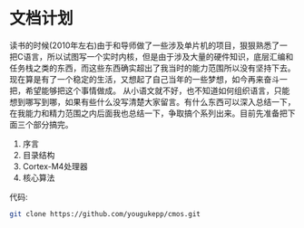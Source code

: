 # 文档计划
读书的时候(2010年左右)由于和导师做了一些涉及单片机的项目，狠狠熟悉了一把C语言，所以试图写一个实时内核，但是由于涉及大量的硬件知识，底层汇编和任务栈之类的东西，而这些东西确实超出了我当时的能力范围所以没有坚持下去。现在算是有了一个稳定的生活，又想起了自己当年的一些梦想，如今再来奋斗一把，希望能够把这个事情做成。
从小语文就不好，也不知道如何组织语言，只能想到哪写到哪，如果有些什么没写清楚大家留言。有什么东西可以深入总结一下，在我能力和精力范围之内后面我也总结一下，争取搞个系列出来。目前先准备把下面三个部分搞完。
1. 序言
2. 目录结构
3. Cortex-M4处理器
4. 核心算法

代码:
``` sh
git clone https://github.com/yougukepp/cmos.git
```
